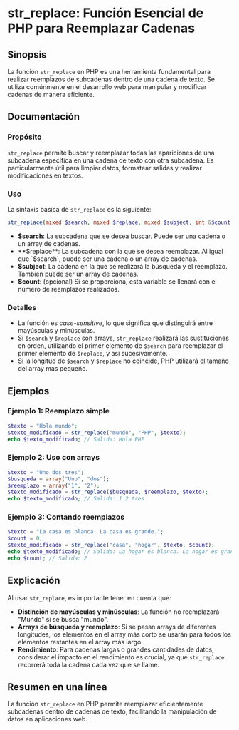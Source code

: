 <!--
Meta Description: # str_replace: Función Esencial de PHP para Reemplazar Cadenas ## Sinopsis La función `str_replace` en PHP es una herramienta fundamental para realiza...
Meta Keywords: str_replace, php, texto, que, array
-->

# str_replace: Función Esencial de PHP para Reemplazar Cadenas

## Sinopsis
La función `str_replace` en PHP es una herramienta fundamental para realizar reemplazos de subcadenas dentro de una cadena de texto. Se utiliza comúnmente en el desarrollo web para manipular y modificar cadenas de manera eficiente.

## Documentación
### Propósito
`str_replace` permite buscar y reemplazar todas las apariciones de una subcadena específica en una cadena de texto con otra subcadena. Es particularmente útil para limpiar datos, formatear salidas y realizar modificaciones en textos.

### Uso
La sintaxis básica de `str_replace` es la siguiente:

```php
str_replace(mixed $search, mixed $replace, mixed $subject, int &$count = null): mixed
```

- **$search**: La subcadena que se desea buscar. Puede ser una cadena o un array de cadenas.
- **$replace**: La subcadena con la que se desea reemplazar. Al igual que `$search`, puede ser una cadena o un array de cadenas.
- **$subject**: La cadena en la que se realizará la búsqueda y el reemplazo. También puede ser un array de cadenas.
- **$count**: (opcional) Si se proporciona, esta variable se llenará con el número de reemplazos realizados.

### Detalles
- La función es *case-sensitive*, lo que significa que distinguirá entre mayúsculas y minúsculas.
- Si `$search` y `$replace` son arrays, `str_replace` realizará las sustituciones en orden, utilizando el primer elemento de `$search` para reemplazar el primer elemento de `$replace`, y así sucesivamente.
- Si la longitud de `$search` y `$replace` no coincide, PHP utilizará el tamaño del array más pequeño.

## Ejemplos
### Ejemplo 1: Reemplazo simple
```php
$texto = "Hola mundo";
$texto_modificado = str_replace("mundo", "PHP", $texto);
echo $texto_modificado; // Salida: Hola PHP
```

### Ejemplo 2: Uso con arrays
```php
$texto = "Uno dos tres";
$busqueda = array("Uno", "dos");
$reemplazo = array("1", "2");
$texto_modificado = str_replace($busqueda, $reemplazo, $texto);
echo $texto_modificado; // Salida: 1 2 tres
```

### Ejemplo 3: Contando reemplazos
```php
$texto = "La casa es blanca. La casa es grande.";
$count = 0;
$texto_modificado = str_replace("casa", "hogar", $texto, $count);
echo $texto_modificado; // Salida: La hogar es blanca. La hogar es grande.
echo $count; // Salida: 2
```

## Explicación
Al usar `str_replace`, es importante tener en cuenta que:

- **Distinción de mayúsculas y minúsculas**: La función no reemplazará "Mundo" si se busca "mundo".
- **Arrays de búsqueda y reemplazo**: Si se pasan arrays de diferentes longitudes, los elementos en el array más corto se usarán para todos los elementos restantes en el array más largo.
- **Rendimiento**: Para cadenas largas o grandes cantidades de datos, considerar el impacto en el rendimiento es crucial, ya que `str_replace` recorrerá toda la cadena cada vez que se llame.

## Resumen en una línea
La función `str_replace` en PHP permite reemplazar eficientemente subcadenas dentro de cadenas de texto, facilitando la manipulación de datos en aplicaciones web.